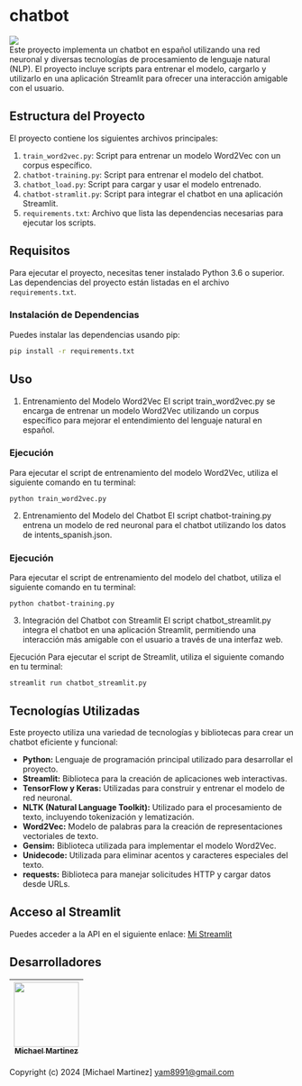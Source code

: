 # chatbot
<div style="display: flex; align-items: center;">
<img src="https://img.shields.io/badge/STATUS-EN%20DESAROLLO-green" />
</div>
Este proyecto implementa un chatbot en español utilizando una red neuronal y diversas tecnologías de procesamiento de lenguaje natural (NLP). El proyecto incluye scripts para entrenar el modelo, cargarlo y utilizarlo en una aplicación Streamlit para ofrecer una interacción amigable con el usuario.

## Estructura del Proyecto

El proyecto contiene los siguientes archivos principales:

1. `train_word2vec.py`: Script para entrenar un modelo Word2Vec con un corpus específico.
2. `chatbot-training.py`: Script para entrenar el modelo del chatbot.
3. `chatbot_load.py`: Script para cargar y usar el modelo entrenado.
4. `chatbot-stramlit.py`: Script para integrar el chatbot en una aplicación Streamlit.
5. `requirements.txt`: Archivo que lista las dependencias necesarias para ejecutar los scripts.

## Requisitos

Para ejecutar el proyecto, necesitas tener instalado Python 3.6 o superior. Las dependencias del proyecto están listadas en el archivo `requirements.txt`.

### Instalación de Dependencias

Puedes instalar las dependencias usando pip:

```bash
pip install -r requirements.txt
```

## Uso
1. Entrenamiento del Modelo Word2Vec
El script train_word2vec.py se encarga de entrenar un modelo Word2Vec utilizando un corpus específico para mejorar el entendimiento del lenguaje natural en español.

### Ejecución
Para ejecutar el script de entrenamiento del modelo Word2Vec, utiliza el siguiente comando en tu terminal:

```
python train_word2vec.py
```
2. Entrenamiento del Modelo del Chatbot
El script chatbot-training.py entrena un modelo de red neuronal para el chatbot utilizando los datos de intents_spanish.json.

### Ejecución
Para ejecutar el script de entrenamiento del modelo del chatbot, utiliza el siguiente comando en tu terminal:

```
python chatbot-training.py
```
3. Integración del Chatbot con Streamlit
El script chatbot_streamlit.py integra el chatbot en una aplicación Streamlit, permitiendo una interacción más amigable con el usuario a través de una interfaz web.

Ejecución
Para ejecutar el script de Streamlit, utiliza el siguiente comando en tu terminal:

```
streamlit run chatbot_streamlit.py
```

## Tecnologías Utilizadas
Este proyecto utiliza una variedad de tecnologías y bibliotecas para crear un chatbot eficiente y funcional:

- **Python:** Lenguaje de programación principal utilizado para desarrollar el proyecto.
- **Streamlit:** Biblioteca para la creación de aplicaciones web interactivas.
- **TensorFlow y Keras:** Utilizadas para construir y entrenar el modelo de red neuronal.
- **NLTK (Natural Language Toolkit):** Utilizado para el procesamiento de texto, incluyendo tokenización y lematización.
- **Word2Vec:** Modelo de palabras para la creación de representaciones vectoriales de texto.
- **Gensim:** Biblioteca utilizada para implementar el modelo Word2Vec.
- **Unidecode:** Utilizada para eliminar acentos y caracteres especiales del texto.
- **requests:** Biblioteca para manejar solicitudes HTTP y cargar datos desde URLs.

## Acceso al Streamlit

Puedes acceder a la API en el siguiente enlace: [Mi Streamlit](https://chatbot-f4agujo33egcfeutr3chbe.streamlit.app)

## Desarrolladores

| [<img src="https://avatars.githubusercontent.com/u/163685041?v=4" width=115><br><sub>Michael Martinez</sub>](https://github.com/bkmay1417) |
| :---: |

Copyright (c) 2024 [Michael Martinez] yam8991@gmail.com
